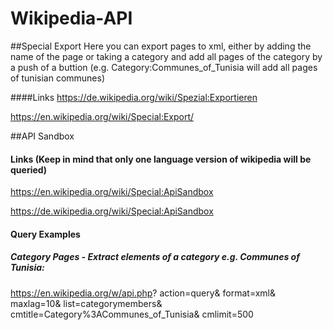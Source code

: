 # Wikipedia-API

##Special Export
Here you can export pages to xml, either by adding the name of the page or taking a category and add all pages of the category by a push of a buttion (e.g. Category:Communes_of_Tunisia will add all pages of tunisian communes)

####Links
https://de.wikipedia.org/wiki/Spezial:Exportieren

https://en.wikipedia.org/wiki/Special:Export/

##API Sandbox
#### Links (Keep in mind that only one language version of wikipedia will be queried)
https://en.wikipedia.org/wiki/Special:ApiSandbox

https://de.wikipedia.org/wiki/Special:ApiSandbox

#### Query Examples
##### Category Pages - Extract elements of a category e.g. Communes of Tunisia:

https://en.wikipedia.org/w/api.php?
action=query&
format=xml&
maxlag=10&
list=categorymembers&
cmtitle=Category%3ACommunes_of_Tunisia&
cmlimit=500

